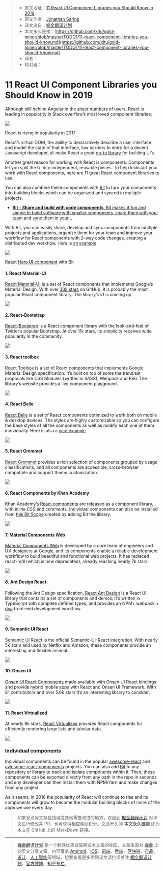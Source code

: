 > * 原文地址：[11 React UI Component Libraries you Should Know in 2019](https://blog.bitsrc.io/11-react-component-libraries-you-should-know-178eb1dd6aa4)
> * 原文作者：[Jonathan Saring](https://blog.bitsrc.io/@JonathanSaring?source=post_header_lockup)
> * 译文出自：[掘金翻译计划](https://github.com/xitu/gold-miner)
> * 本文永久链接：[https://github.com/xitu/gold-miner/blob/master/TODO1/11-react-component-libraries-you-should-know.md](https://github.com/xitu/gold-miner/blob/master/TODO1/11-react-component-libraries-you-should-know.md)
> * 译者：
> * 校对者：

# 11 React UI Component Libraries you Should Know in 2019

Although still behind Angular in the [sheer numbers](https://insights.stackoverflow.com/survey/2017#technology) of users, React is leading in popularity in Stack overflow’s most loved component libraries:

![](https://cdn-images-1.medium.com/max/800/1*2nIak4DHSE3NtpxljcLfqQ.png)

React is rising in popularity in 2017

React’s virtual DOM, the ability to declaratively describe a user interface and model the state of that interface, low barriers to entry for a decent Javascript developer, all make React a great [go-to library](https://medium.freecodecamp.org/yes-react-is-taking-over-front-end-development-the-question-is-why-40837af8ab76) for building UI’s.

Another great reason for working with React is components. Components let you split the UI into independent, reusable pieces. To help kickstart your work with React components, here are 11 great React component libraries to use.

You can also combine these components with [Bit](https://bitsrc.io) to turn your components into building blocks which can be organized and synced in multiple projects.

- [**Bit - Share and build with code components**: Bit makes it fun and simple to build software with smaller components, share them with your team and sync them in your...](https://bitsrc.io "https://bitsrc.io")

With Bit, you can easily share, develop and sync components from multiple projects and applications, organize them for your team and improve your workflow for React components with 2–way code changes, creating a distributed dev workflow. Here is [an example](https://bitsrc.io/bit/movie-app).

![](https://cdn-images-1.medium.com/max/800/1*EW7hjct1RduBrJj43xHO5g.png)

React [Hero UI component](https://bitsrc.io/bit/movie-app/components/hero) with Bit

#### 1. React Material-UI

[React Material-UI](http://www.material-ui.com/) is a set of React components that implements Google’s Material Design. With over [30k stars](https://github.com/mui-org/material-ui) on GitHub, it is probably the most popular React component library. The library’s v1 is coming up.

![](https://cdn-images-1.medium.com/max/800/1*tbpaxLVm76qcI0S9s_h_rw.png)

#### 2. React-Bootstrap

[React-Bootstrap](https://github.com/react-bootstrap/react-bootstrap) is a React component library with the look-and-feel of Twitter’s popular Bootstrap. At over 11k stars, its simplicity receives wide popularity in the community.

![](https://cdn-images-1.medium.com/max/800/1*Z8iv-H53lE0yiEonO7v1vA.png)

#### 3. React toolbox

[React Toolbox](http://react-toolbox.io/#/) is a set of React components that implements Google Material Design specification. It’s built on top of some the trendiest proposals like CSS Modules (written in SASS), Webpack and ES6. The library’s website provides a live component playground.

![](https://cdn-images-1.medium.com/max/800/1*3MDbsOlWKBwtLesdEucWeA.png)

#### 4. React Belle

[React Belle](https://github.com/nikgraf/belle) is a set of React components optimized to work both on mobile & desktop devices. The styles are highly customizable so you can configure the base styles of all the components as well as modify each one of them individually. Here is also a [nice example](https://gideonshils.github.io/Belle-With-Bit/).

![](https://cdn-images-1.medium.com/max/800/1*pypcfwkxe8omGQpX7YFsIw.png)

#### 5. React Grommet

[React Grommet](http://grommet.io/) provides a rich selection of components grouped by usage classifications, and all components are accessible, cross-browser compatible and support theme customization.

![](https://cdn-images-1.medium.com/max/800/1*70XQ6onrhXheDfMcCHY6uA.png)

#### 6. React Components by Khan Academy

Khan Academy’s [React components](http://khan.github.io/react-components/) are released as a component library, with inline CSS and comments. Individual components can also be installed from [this Bit Scope](https://bitsrc.io/khan/react-components#components) created by adding Bit the library.

![](https://cdn-images-1.medium.com/max/800/1*0ioHWySqvLlW4J5HPhN1wA.png)

#### 7. Material Components Web

[Material Components Web](https://material.io/components/web/) is developed by a core team of engineers and UX designers at Google, and its components enable a reliable development workflow to build beautiful and functional web projects. It has replaced react-mdl (which is now deprecated), already reaching nearly 7k stars.

![](https://cdn-images-1.medium.com/max/800/1*XhhTfN5l25iIP5lL6RIhKA.png)

#### 8. Ant Design React

Following the Ant Design specification, [React Ant Design](https://ant.design/docs/react/introduce) is a React UI library that contains a set of components and demos. It’s written in TypeScript with complete defined types, and provides an NPM+ webpack + [dva](https://github.com/dvajs/dva) front-end development workflow.

![](https://cdn-images-1.medium.com/max/800/1*m20KzN0Yo1Mn_TBzCCs1JA.png)

#### 9. Semantic UI React

[Semantic UI React](https://react.semantic-ui.com/) is the official Semantic-UI-React integration. With nearly 5k stars and used by Netflix and Amazon, these components provide an interesting and flexible arsenal.

![](https://cdn-images-1.medium.com/max/800/1*ifnxZvzp3gVZOj1pTlGl7w.png)

#### 10. Onsen UI

[Onsen UI React Components](https://onsen.io/react/) made available with Onsen UI React bindings and provide hybrid mobile apps with React and Onsen UI Framework. With 81 contributors and over 5.6k stars it’s an interesting library to consider.

![](https://cdn-images-1.medium.com/max/800/1*wUCqvq-3Sp2Vbx0TmTdzdg.png)

#### 11. React Virtualized

At nearly 8k stars, [React Virtualized](https://github.com/bvaughn/react-virtualized) provides React components for efficiently rendering large lists and tabular data.

![](https://cdn-images-1.medium.com/max/800/1*Go5Bue8KJGIdBMUt7fvfVQ.png)

### Individual components

Individual components can be found in the popular [awesome-react](https://github.com/enaqx/awesome-react) and [awesome-react-components](https://github.com/brillout/awesome-react-components) projects. You can also add [Bit](https://bitsrc.io/) to any repository or library to track and isolate components within it. Then, these components can be exported directly from any path in the repo in seconds and any developer can then install them with NPM/Yarn and make changes from any project.

As it seems, in 2018 the popularity of React will continue to rise and its components will grow to become the modular building blocks of more of the apps we use every day.

> 如果发现译文存在错误或其他需要改进的地方，欢迎到 [掘金翻译计划](https://github.com/xitu/gold-miner) 对译文进行修改并 PR，也可获得相应奖励积分。文章开头的 **本文永久链接** 即为本文在 GitHub 上的 MarkDown 链接。


---

> [掘金翻译计划](https://github.com/xitu/gold-miner) 是一个翻译优质互联网技术文章的社区，文章来源为 [掘金](https://juejin.im) 上的英文分享文章。内容覆盖 [Android](https://github.com/xitu/gold-miner#android)、[iOS](https://github.com/xitu/gold-miner#ios)、[前端](https://github.com/xitu/gold-miner#前端)、[后端](https://github.com/xitu/gold-miner#后端)、[区块链](https://github.com/xitu/gold-miner#区块链)、[产品](https://github.com/xitu/gold-miner#产品)、[设计](https://github.com/xitu/gold-miner#设计)、[人工智能](https://github.com/xitu/gold-miner#人工智能)等领域，想要查看更多优质译文请持续关注 [掘金翻译计划](https://github.com/xitu/gold-miner)、[官方微博](http://weibo.com/juejinfanyi)、[知乎专栏](https://zhuanlan.zhihu.com/juejinfanyi)。
